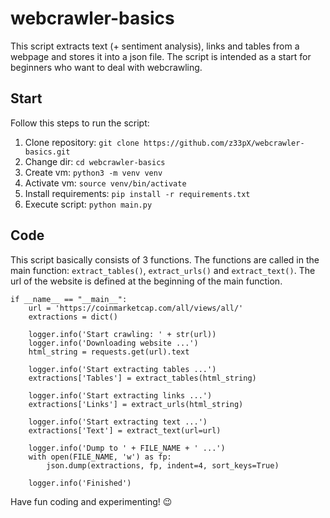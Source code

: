 # webcrawler-basics
This script extracts text (+ sentiment analysis), links and tables from a webpage and stores it into a json file.
The script is intended as a start for beginners who want to deal with webcrawling.


Start
-

Follow this steps to run the script:
1) Clone repository: ``git clone https://github.com/z33pX/webcrawler-basics.git``
2) Change dir: ``cd webcrawler-basics``
3) Create vm: ``python3 -m venv venv``
4) Activate vm: ``source venv/bin/activate``
5) Install requirements: ``pip install -r requirements.txt``
6) Execute script: ``python main.py``

Code
-

This script basically consists of 3 functions. The functions are called in the main 
function: `extract_tables()`, `extract_urls()` and `extract_text()`.
The url of the website is defined at the beginning of the main function.


```
if __name__ == "__main__":
    url = 'https://coinmarketcap.com/all/views/all/'
    extractions = dict()

    logger.info('Start crawling: ' + str(url))
    logger.info('Downloading website ...')
    html_string = requests.get(url).text

    logger.info('Start extracting tables ...')
    extractions['Tables'] = extract_tables(html_string)

    logger.info('Start extracting links ...')
    extractions['Links'] = extract_urls(html_string)

    logger.info('Start extracting text ...')
    extractions['Text'] = extract_text(url=url)

    logger.info('Dump to ' + FILE_NAME + ' ...')
    with open(FILE_NAME, 'w') as fp:
        json.dump(extractions, fp, indent=4, sort_keys=True)

    logger.info('Finished')
```

Have fun coding and experimenting! :wink: